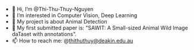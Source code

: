 - 👋 Hi, I’m @Thi-Thu-Thuy-Nguyen
- 👀 I’m interested in Computer Vision, Deep Learning
- 🌱 My project is about Animal Detection
- 💞️ My first submitted paper is: "SAWIT: A Small-sized Animal Wild Image daTaset with annotations".
- 📫 How to reach me: @thithuthuy@deakin.edu.au

<!---
Thi-Thu-Thuy-Nguyen/Thi-Thu-Thuy-Nguyen is a ✨ special ✨ repository because its `README.md` (this file) appears on your GitHub profile.
You can click the Preview link to take a look at your changes.
--->
